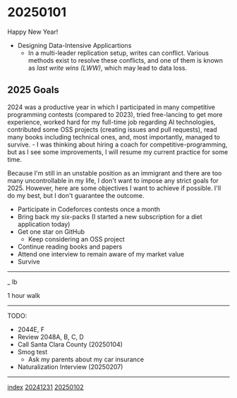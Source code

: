 <head><meta name="viewport" content="width=device-width, initial-scale=1.0, user-scalable=yes" /><meta charset="UTF-8"></head>

# 20250101

Happy New Year!

- Designing Data-Intensive Applicartions
	- In a multi-leader replication setup, writes can conflict. Various methods exist to resolve these conflicts, and one of them is known as *last write wins (LWW)*, which may lead to data loss.

## 2025 Goals

2024 was a productive year in which I participated in many competitive programming contests (compared to 2023), tried free-lancing to get more experience, worked hard for my full-time job regarding AI technologies, contributed some OSS projects (creating issues and pull requests), read many books including technical ones, and, most importantly, managed to survive.
	- I was thinking about hiring a coach for competitive-programming, but as I see some improvements, I will resume my current practice for some time.

Because I'm still in an unstable position as an immigrant and there are too many uncontrollable in my life, I don't want to impose any strict goals for 2025. However, here are some objectives I want to achieve if possible. I'll do my best, but I don't guarantee the outcome.

- Participate in Codeforces contests once a month
- Bring back my six-packs (I started a new subscription for a diet application today)
- Get one star on GitHub
	- Keep considering an OSS project
- Continue reading books and papers
- Attend one interview to remain aware of my market value
- Survive

---

_ lb

1 hour walk

---

TODO:

- 2044E, F
- Review 2048A, B, C, D 
- Call Santa Clara County (20250104)
- Smog test
	- Ask my parents about my car insurance
- Naturalization Interview (20250207)

---

[index](../../index.html)
[20241231](../../2024/12/20241231.html)
[20250102](20250102.html)
